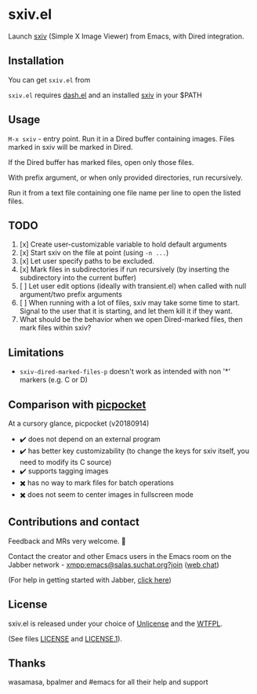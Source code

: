 # sxiv.el
Launch [sxiv](https://github.com/muennich/sxiv) (Simple X Image Viewer) from Emacs, with Dired integration.

## Installation
You can get `sxiv.el` from

`sxiv.el` requires [dash.el](https://github.com/magnars/dash.el) and an installed [sxiv](https://github.com/muennich/sxiv) in your $PATH

## Usage
`M-x sxiv` - entry point. Run it in a Dired buffer containing images. Files marked in sxiv will be marked in Dired.

If the Dired buffer has marked files, open only those files.

With prefix argument, or when only provided directories, run recursively.

Run it from a text file containing one file name per line to open the listed files.

## TODO
1. [x] Create user-customizable variable to hold default arguments
2. [x] Start sxiv on the file at point (using `-n ...`)
3. [x] Let user specify paths to be excluded.
4. [x] Mark files in subdirectories if run recursively (by inserting the subdirectory into the current buffer)
5. [ ] Let user edit options (ideally with transient.el) when called with null argument/two prefix arguments
6. [ ] When running with a lot of files, sxiv may take some time to start. Signal to the user that it is starting, and let them kill it if they want.
7. What should be the behavior when we open Dired-marked files, then mark files within sxiv?

## Limitations
* `sxiv-dired-marked-files-p` doesn't work as intended with non '*' markers (e.g. C or D)

## Comparison with [picpocket](https://github.com/johanclaesson/picpocket)
At a cursory glance, picpocket (v20180914)
* ✔️ does not depend on an external program
* ✔️ has better key customizability (to change the keys for sxiv itself, you need to modify its C source)
* ✔️ supports tagging images
* ✖️ has no way to mark files for batch operations
* ✖️ does not seem to center images in fullscreen mode

## Contributions and contact
Feedback and MRs very welcome. 🙂

Contact the creator and other Emacs users in the Emacs room on the Jabber network - [xmpp:emacs@salas.suchat.org?join](xmpp:emacs@salas.suchat.org?join) ([web chat](https://inverse.chat/#converse/room?jid=emacs@salas.suchat.org))

(For help in getting started with Jabber, [click here](https://xmpp.org/getting-started/))

## License
sxiv.el is released under your choice of [Unlicense](https://unlicense.org/) and the [WTFPL](http://www.wtfpl.net/).

(See files [LICENSE](LICENSE) and [LICENSE.1](LICENSE.1)).

## Thanks
wasamasa, bpalmer and #emacs for all their help and support
